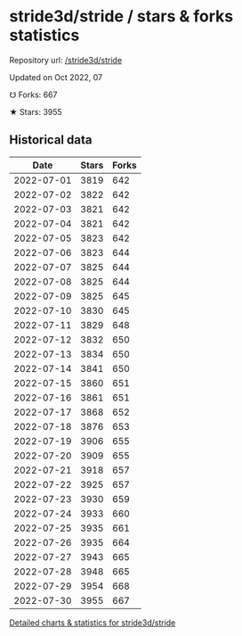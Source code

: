 # stride3d/stride / stars & forks statistics

Repository url: [/stride3d/stride](https://github.com/stride3d/stride)

Updated on Oct 2022, 07

☋ Forks: 667

★ Stars: 3955

## Historical data
| Date | Stars | Forks |
|------|-------|-------|
| 2022-07-01 | 3819 | 642 | 
| 2022-07-02 | 3822 | 642 | 
| 2022-07-03 | 3821 | 642 | 
| 2022-07-04 | 3821 | 642 | 
| 2022-07-05 | 3823 | 642 | 
| 2022-07-06 | 3823 | 644 | 
| 2022-07-07 | 3825 | 644 | 
| 2022-07-08 | 3825 | 644 | 
| 2022-07-09 | 3825 | 645 | 
| 2022-07-10 | 3830 | 645 | 
| 2022-07-11 | 3829 | 648 | 
| 2022-07-12 | 3832 | 650 | 
| 2022-07-13 | 3834 | 650 | 
| 2022-07-14 | 3841 | 650 | 
| 2022-07-15 | 3860 | 651 | 
| 2022-07-16 | 3861 | 651 | 
| 2022-07-17 | 3868 | 652 | 
| 2022-07-18 | 3876 | 653 | 
| 2022-07-19 | 3906 | 655 | 
| 2022-07-20 | 3909 | 655 | 
| 2022-07-21 | 3918 | 657 | 
| 2022-07-22 | 3925 | 657 | 
| 2022-07-23 | 3930 | 659 | 
| 2022-07-24 | 3933 | 660 | 
| 2022-07-25 | 3935 | 661 | 
| 2022-07-26 | 3935 | 664 | 
| 2022-07-27 | 3943 | 665 | 
| 2022-07-28 | 3948 | 665 | 
| 2022-07-29 | 3954 | 668 | 
| 2022-07-30 | 3955 | 667 | 


[Detailed charts & statistics for stride3d/stride](https://reviewgithub.com/rep/stride3d/stride)
